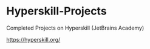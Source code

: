 # Hyperskill-Projects
Completed Projects on Hyperskill (JetBrains Academy)

https://hyperskill.org/
